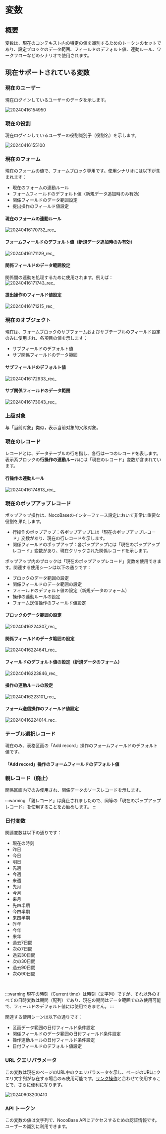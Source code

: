 # 変数

## 概要
変数は、現在のコンテキスト内の特定の値を識別するためのトークンのセットであり、設定ブロックのデータ範囲、フィールドのデフォルト値、連動ルール、ワークフローなどのシナリオで使用されます。

## 現在サポートされている変数

### 現在のユーザー
現在ログインしているユーザーのデータを示します。

![20240416154950](https://static-docs.nocobase.com/20240416154950.png)

### 現在の役割
現在ログインしているユーザーの役割識別子（役割名）を示します。

![20240416155100](https://static-docs.nocobase.com/20240416155100.png)

### 現在のフォーム
現在のフォームの値で、フォームブロック専用です。使用シナリオには以下が含まれます：

- 現在のフォームの連動ルール
- フォームフィールドのデフォルト値（新規データ追加時のみ有効）
- 関係フィールドのデータ範囲設定
- 提出操作のフィールド値設定

#### 現在のフォームの連動ルール
![20240416170732_rec_](https://static-docs.nocobase.com/20240416170732_rec_.gif)

#### フォームフィールドのデフォルト値（新規データ追加時のみ有効）
![20240416171129_rec_](https://static-docs.nocobase.com/20240416171129_rec_.gif)

#### 関係フィールドのデータ範囲設定
関係間の連動を処理するために使用されます。例えば：
![20240416171743_rec_](https://static-docs.nocobase.com/20240416171743_rec_.gif)

#### 提出操作のフィールド値設定
![20240416171215_rec_](https://static-docs.nocobase.com/20240416171215_rec_.gif)

### 現在のオブジェクト
現在は、フォームブロックのサブフォームおよびサブテーブルのフィールド設定のみに使用され、各項目の値を示します：

- サブフィールドのデフォルト値
- サブ関係フィールドのデータ範囲

#### サブフィールドのデフォルト値
![20240416172933_rec_](https://static-docs.nocobase.com/20240416172933_rec_.gif)

#### サブ関係フィールドのデータ範囲
![20240416173043_rec_](https://static-docs.nocobase.com/20240416173043_rec_.gif)

### 上级对象

与「当前对象」类似，表示当前对象的父级对象。

### 現在のレコード
レコードとは、データテーブルの行を指し、各行は一つのレコードを表します。表示系ブロックの**行操作の連動ルール**には「現在のレコード」変数が含まれています。

#### 行操作の連動ルール
![20240416174813_rec_](https://static-docs.nocobase.com/20240416174813_rec_.gif)

### 現在のポップアップレコード
ポップアップ操作は、NocoBaseのインターフェース設定において非常に重要な役割を果たします。

- 行操作のポップアップ：各ポップアップには「現在のポップアップレコード」変数があり、現在の行レコードを示します。
- 関係フィールドのポップアップ：各ポップアップには「現在のポップアップレコード」変数があり、現在クリックされた関係レコードを示します。

ポップアップ内のブロックは「現在のポップアップレコード」変数を使用できます。関連する使用シーンは以下の通りです：

- ブロックのデータ範囲の設定
- 関係フィールドのデータ範囲の設定
- フィールドのデフォルト値の設定（新規データのフォーム）
- 操作の連動ルールの設定
- フォーム送信操作のフィールド値設定

#### ブロックのデータ範囲の設定
![20240416224307_rec_](https://static-docs.nocobase.com/20240416224307_rec_.gif)

#### 関係フィールドのデータ範囲の設定
![20240416224641_rec_](https://static-docs.nocobase.com/20240416224641_rec_.gif)

#### フィールドのデフォルト値の設定（新規データのフォーム）
![20240416223846_rec_](https://static-docs.nocobase.com/20240416223846_rec_.gif)

#### 操作の連動ルールの設定
![20240416223101_rec_](https://static-docs.nocobase.com/20240416223101_rec_.gif)

#### フォーム送信操作のフィールド値設定
![20240416224014_rec_](https://static-docs.nocobase.com/20240416224014_rec_.gif)

### テーブル選択レコード
現在のみ、表格区画の「Add record」操作のフォームフィールドのデフォルト値です。

#### 「Add record」操作のフォームフィールドのデフォルト値

### 親レコード（廃止）
関係区画内でのみ使用され、関係データのソースレコードを示します。

:::warning
「親レコード」は廃止されましたので、同等の「現在のポップアップレコード」を使用することをお勧めします。
:::

### 日付変数
関連変数は以下の通りです：

- 現在の時刻
- 昨日
- 今日
- 明日
- 先週
- 今週
- 来週
- 先月
- 今月
- 来月
- 先四半期
- 今四半期
- 来四半期
- 昨年
- 今年
- 来年
- 過去7日間
- 次の7日間
- 過去30日間
- 次の30日間
- 過去90日間
- 次の90日間

<br />

:::warning
現在の時刻（Current time）は時刻（文字列）ですが、それ以外のすべての日時変数は期間（配列）であり、現在の期間はデータ範囲でのみ使用可能で、フィールドのデフォルト値には使用できません。
:::

関連する使用シーンは以下の通りです：

- 区画データ範囲の日付フィールド条件設定
- 関係フィールドのデータ範囲の日付フィールド条件設定
- 操作連動ルールの日付フィールド条件設定
- 日付フィールドのデフォルト値設定

### URL クエリパラメータ
この変数は現在のページのURL中のクエリパラメータを示し、ページのURLにクエリ文字列が存在する場合のみ使用可能です。[リンク操作](/handbook/ui/actions/types/link)と合わせて使用することで、さらに便利になります。

![20240603200410](https://nocobase-docs.oss-cn-beijing.aliyuncs.com/20240603200410.gif)

### API トークン
この変数の値は文字列で、NocoBase APIにアクセスするための認証情報です。ユーザーの識別に利用できます。

